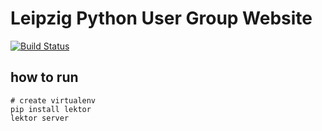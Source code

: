 # Leipzig Python User Group Website

[![Build Status](https://travis-ci.org/LPUG/lpug.github.io.svg?branch=master)](https://travis-ci.org/LPUG/lpug.github.io)

## how to run
```
# create virtualenv
pip install lektor
lektor server
```
